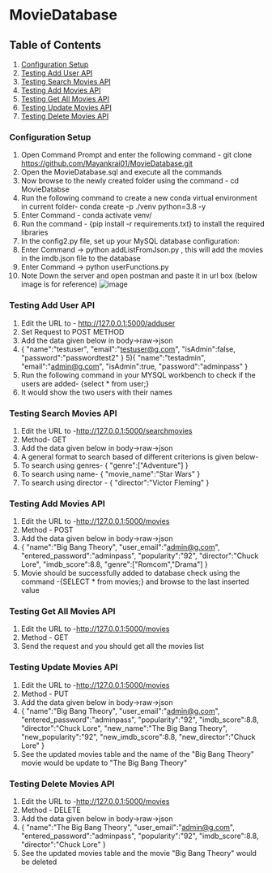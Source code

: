# MovieDatabase


## Table of Contents
1. [Configuration Setup](#configuration-setup)
2. [Testing Add User API](#testing-add-user-api)
3. [Testing Search Movies API](#testing-search-movies-api)
4. [Testing Add Movies API](#testing-add-movies-api)
5. [Testing Get All Movies API](#testing-get-all-movies-api)
6. [Testing Update Movies API](#testing-update-movies-api)
7. [Testing Delete Movies API](#testing-delete-movies-api)


### Configuration Setup
1) Open Command Prompt and  enter the following command - git clone https://github.com/Mayankrai01/MovieDatabase.git
2) Open the MovieDatabase.sql and execute all the commands
3) Now browse to the newly created folder using the command - cd MovieDatabse
4) Run the following command to create a new conda virtual environment in current folder- conda create -p ./venv python=3.8 -y
5) Enter Command - conda activate venv/
6) Run the command - {pip install -r requirements.txt} to install the required libraries
7) In the config2.py file, set up your MySQL database configuration:
8) Enter Command -> python addListFromJson.py , this will add the movies in the imdb.json file to the database
9) Enter Command -> python userFunctions.py
10) Note Down the server and open postman and paste it in url box (below image is for reference)
![image](https://github.com/Mayankrai01/MovieDatabase/assets/103130321/4099fe2c-8708-488e-8bd0-062bb532bcd5)



### Testing Add User API
1) Edit the URL to - http://127.0.0.1:5000/adduser
2) Set Request to POST METHOD
3) Add the data given below in body->raw->json
4) {
    "name":"testuser",
    "email":"testuser@g.com",
    "isAdmin":false,
    "password":"passwordtest2"
  }
5){
    "name":"testadmin",
    "email":"admin@g.com",
    "isAdmin":true,
    "password":"adminpass"
  }
6) Run the following command in your MYSQL workbench to check if the users are added- {select * from user;}
7) It would show the two users with their names


### Testing Search Movies API
1) Edit the URL to -http://127.0.0.1:5000/searchmovies
2) Method- GET
3) Add the data given below in body->raw->json
4) A general format to search based of different criterions is given below-
5) To search using genres-
  {
      "genre":["Adventure"]
  }
6) To search using name-
  {
      "movie_name":"Star Wars"
  }
7) To search using director -
  {
      "director":"Victor Fleming"
  }


### Testing Add Movies API
1) Edit the URL to -http://127.0.0.1:5000/movies
2) Method - POST
3) Add the data given below in body->raw->json
4) {
    "name":"Big Bang Theory",
    "user_email":"admin@g.com",
    "entered_password":"adminpass",
    "popularity":"92",
    "director":"Chuck Lore",
    "imdb_score":8.8,
    "genre":["Romcom","Drama"]
  }
5) Movie should be successfully added to database check using the command -{SELECT * from movies;} and browse to the last inserted value


### Testing Get All Movies API
1) Edit the URL to -http://127.0.0.1:5000/movies
2) Method - GET
3) Send the request and you should get all the movies list


### Testing Update Movies API
1) Edit the URL to -http://127.0.0.1:5000/movies
2) Method - PUT
3) Add the data given below in body->raw->json
4) {
    "name":"Big Bang Theory",
    "user_email":"admin@g.com",
    "entered_password":"adminpass",
    "popularity":"92",
    "imdb_score":8.8,
    "director":"Chuck Lore",
    "new_name":"The Big Bang Theory",
    "new_popularity":"92",
    "new_imdb_score":8.8,
    "new_director":"Chuck Lore"
  }
5) See the updated movies table and the name of the "Big Bang Theory" movie would be update to "The Big Bang Theory"

### Testing Delete Movies API
1) Edit the URL to -http://127.0.0.1:5000/movies
2) Method - DELETE
3) Add the data given below in body->raw->json
4) {
    "name":"The Big Bang Theory",
    "user_email":"admin@g.com",
    "entered_password":"adminpass",
    "popularity":"92",
    "imdb_score":8.8,
    "director":"Chuck Lore"
  }
5) See the updated movies table and the movie "Big Bang Theory" would be deleted
